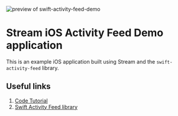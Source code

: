 ![preview of swift-activity-feed-demo](https://user-images.githubusercontent.com/1172870/55006048-63aa9080-4fdd-11e9-8a6e-db7b554c33f5.png)

# Stream iOS Activity Feed Demo application

This is an example iOS application built using Stream and the `swift-activity-feed` library.

## Useful links

1. [Code Tutorial](https://getstream.io/ios-activity-feed/tutorial)
2. [Swift Activity Feed library](https://github.com/GetStream/swift-activity-feed)

